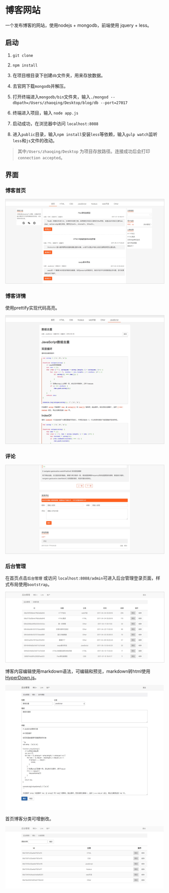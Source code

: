 # 博客网站

一个发布博客的网站，使用nodejs + mongodb，前端使用 jquery + less。

## 启动

1. `git clone`  
     
2. `npm install`   

3. 在项目根目录下创建`db`文件夹，用来存放数据。 
    
4. 去官网下载`mongodb`并解压。

5. 打开终端进入`mongodb/bin`文件夹，输入`./mongod --dbpath=/Users/zhaoqing/Desktop/blog/db --port=27017 `

6. 终端进入项目，输入 `node app.js`

7. 启动成功，在浏览器中访问 `localhost:8088`

8. 进入`public`目录，输入`npm install`安装`less`等依赖，输入`gulp watch`监听`less`和`js`文件的改动。

>  其中`/Users/zhaoqing/Desktop` 为项目存放路径。连接成功后会打印 `connection accepted`。


## 界面

### 博客首页

<img src='README_img/1.png' width='' style="border:1px solid #ddd;"/>

### 博客详情  
使用prettify实现代码高亮。

<img src='README_img/2.png' width='' style="border:1px solid #ddd;"/>

### 评论

<img src='README_img/3.png' width='' style="border:1px solid #ddd;"/>

### 后台管理

在首页点击`后台管理` 或访问 `localhost:8088/admin`可进入后台管理登录页面，样式布局使用`bootstrap`。

<img src='README_img/4.png' width='' style="border:1px solid #ddd;"/>


博客内容编辑使用markdown语法，可编辑和预览，markdown转html使用[HyperDown.js](https://github.com/SegmentFault/HyperDown.js)。

<img src='README_img/5.png' width='' />


首页博客分类可增删改。

<img src='README_img/6.png' width='' />




